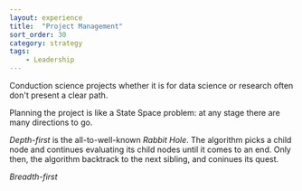 ```yaml
---
layout: experience
title:  "Project Management"
sort_order: 30
category: strategy
tags:
    - Leadership
---
```

Conduction science projects whether it is for data science or research often don't present a clear path.
<!--more-->

Planning the project is like a State Space problem: at any stage there are many directions to go.

*Depth-first* is the all-to-well-known *Rabbit Hole*. The algorithm picks a child node and continues evaluating its child nodes until it comes to an end. Only then, the algorithm backtrack to the next sibling, and coninues its quest.

*Breadth-first* 


